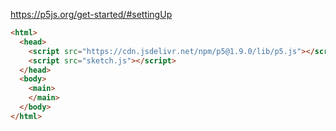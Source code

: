 https://p5js.org/get-started/#settingUp
```html
<html>
  <head>
    <script src="https://cdn.jsdelivr.net/npm/p5@1.9.0/lib/p5.js"></script>
    <script src="sketch.js"></script>
  </head>
  <body>
    <main>
    </main>
  </body>
</html>
```
